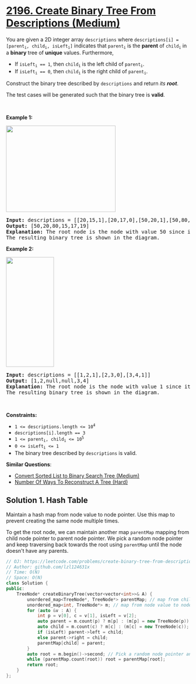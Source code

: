 # [2196. Create Binary Tree From Descriptions (Medium)](https://leetcode.com/problems/create-binary-tree-from-descriptions/)

<p>You are given a 2D integer array <code>descriptions</code> where <code>descriptions[i] = [parent<sub>i</sub>, child<sub>i</sub>, isLeft<sub>i</sub>]</code> indicates that <code>parent<sub>i</sub></code> is the <strong>parent</strong> of <code>child<sub>i</sub></code> in a <strong>binary</strong> tree of <strong>unique</strong> values. Furthermore,</p>

<ul>
	<li>If <code>isLeft<sub>i</sub> == 1</code>, then <code>child<sub>i</sub></code> is the left child of <code>parent<sub>i</sub></code>.</li>
	<li>If <code>isLeft<sub>i</sub> == 0</code>, then <code>child<sub>i</sub></code> is the right child of <code>parent<sub>i</sub></code>.</li>
</ul>

<p>Construct the binary tree described by <code>descriptions</code> and return <em>its <strong>root</strong></em>.</p>

<p>The test cases will be generated such that the binary tree is <strong>valid</strong>.</p>

<p>&nbsp;</p>
<p><strong>Example 1:</strong></p>
<img alt="" src="https://assets.leetcode.com/uploads/2022/02/09/example1drawio.png" style="width: 300px; height: 236px;">
<pre><strong>Input:</strong> descriptions = [[20,15,1],[20,17,0],[50,20,1],[50,80,0],[80,19,1]]
<strong>Output:</strong> [50,20,80,15,17,19]
<strong>Explanation:</strong> The root node is the node with value 50 since it has no parent.
The resulting binary tree is shown in the diagram.
</pre>

<p><strong>Example 2:</strong></p>
<img alt="" src="https://assets.leetcode.com/uploads/2022/02/09/example2drawio.png" style="width: 131px; height: 300px;">
<pre><strong>Input:</strong> descriptions = [[1,2,1],[2,3,0],[3,4,1]]
<strong>Output:</strong> [1,2,null,null,3,4]
<strong>Explanation:</strong> The root node is the node with value 1 since it has no parent.
The resulting binary tree is shown in the diagram.
</pre>

<p>&nbsp;</p>
<p><strong>Constraints:</strong></p>

<ul>
	<li><code>1 &lt;= descriptions.length &lt;= 10<sup>4</sup></code></li>
	<li><code>descriptions[i].length == 3</code></li>
	<li><code>1 &lt;= parent<sub>i</sub>, child<sub>i</sub> &lt;= 10<sup>5</sup></code></li>
	<li><code>0 &lt;= isLeft<sub>i</sub> &lt;= 1</code></li>
	<li>The binary tree described by <code>descriptions</code> is valid.</li>
</ul>


**Similar Questions**:
* [Convert Sorted List to Binary Search Tree (Medium)](https://leetcode.com/problems/convert-sorted-list-to-binary-search-tree/)
* [Number Of Ways To Reconstruct A Tree (Hard)](https://leetcode.com/problems/number-of-ways-to-reconstruct-a-tree/)

## Solution 1. Hash Table

Maintain a hash map from node value to node pointer. Use this map to prevent creating the same node multiple times.

To get the root node, we can maintain another map `parentMap` mapping from child node pointer to parent node pointer. We pick a random node pointer and keep traversing back towards the root using `parentMap` until the node doesn't have any parents.

```cpp
// OJ: https://leetcode.com/problems/create-binary-tree-from-descriptions/
// Author: github.com/lzl124631x
// Time: O(N)
// Space: O(N)
class Solution {
public:
    TreeNode* createBinaryTree(vector<vector<int>>& A) {
        unordered_map<TreeNode*, TreeNode*> parentMap; // map from child node pointer to parent node pointer
        unordered_map<int, TreeNode*> m; // map from node value to node pointer
        for (auto &v : A) {
            int p = v[0], c = v[1], isLeft = v[2];
            auto parent = m.count(p) ? m[p] : (m[p] = new TreeNode(p));
            auto child = m.count(c) ? m[c] : (m[c] = new TreeNode(c));
            if (isLeft) parent->left = child;
            else parent->right = child;
            parentMap[child] = parent;
        }
        auto root = m.begin()->second; // Pick a random node pointer and keep traversing up until the node doesn't have any parents
        while (parentMap.count(root)) root = parentMap[root];
        return root;
    }
};
```